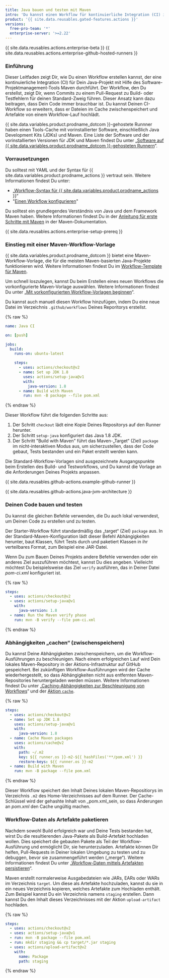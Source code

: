```yaml
---
title: Java bauen und testen mit Maven
intro: 'Du kannst einen Workflow für kontinuierliche Integration (CI) in GitHub-Aktionen erstellen, um Dein Java-Projekt mit Maven zu bauen und zu testen.'
product: '{{ site.data.reusables.gated-features.actions }}'
versions:
  free-pro-team: '*'
  enterprise-server: '>=2.22'
---
```


{{ site.data.reusables.actions.enterprise-beta }}
{{ site.data.reusables.actions.enterprise-github-hosted-runners }}

### Einführung

Dieser Leitfaden zeigt Dir, wie Du einen Workflow erstellen kannst, der eine kontinuierliche Integration (CI) für Dein Java-Projekt mit Hilfe des Software-Projektmanagement-Tools Maven durchführt. Der Workflow, den Du erstellst, zeigt Dir, wenn Commits zu einem Pull-Request zu Build- oder Testfehlern für deinen Standard-Zweig führen. Dieser Ansatz kann dazu beitragen, dass Dein Code immer brauchbar ist. Du kannst Deinen CI-Workflow so erweitern, dass er Dateien im Cache zwischenspeichert und Artefakte von einem Workflow-Lauf hochlädt.

{{ site.data.variables.product.prodname_dotcom }}-gehostete Runnner haben einen Tools-Cache mit vorinstallierter Software, einschließlich Java Development Kits (JDKs) und Maven. Eine Liste der Software und der vorinstallierten Versionen für JDK und Maven findest Du unter „[Software auf {{ site.data.variables.product.prodname_dotcom }}-gehosteten Runnern](/actions/automating-your-workflow-with-github-actions/software-installed-on-github-hosted-runners)“.

### Vorrausetzungen

Du solltest mit YAML und der Syntax für {{ site.data.variables.product.prodname_actions }} vertraut sein. Weitere Informationen findest Du unter:
- „[Workflow-Syntax für {{ site.data.variables.product.prodname_actions }}](/actions/automating-your-workflow-with-github-actions/workflow-syntax-for-github-actions)“
- "[Einen Workflow konfigurieren](/actions/automating-your-workflow-with-github-actions/configuring-a-workflow)"

Du solltest ein grundlegendes Verständnis von Java und dem Framework Maven haben. Weitere Informationen findest Du in der [Anleitung für erste Schritte mit Maven](http://maven.apache.org/guides/getting-started/index.html) in der Maven-Dokumentation.

{{ site.data.reusables.actions.enterprise-setup-prereq }}

### Einstieg mit einer Maven-Workflow-Vorlage

{{ site.data.variables.product.prodname_dotcom }} bietet eine Maven-Workflow-Vorlage, die für die meisten Maven-basierten Java-Projekte funktionieren wird. Weitere Informationen findest Du im [Workflow-Template für Maven](https://github.com/actions/starter-workflows/blob/master/ci/maven.yml).

Um schnell loszulegen, kannst Du beim Erstellen eines neuen Workflows die vorkonfigurierte Maven-Vorlage auswählen. Weitere Informationen findest Du unter „[Mit vorkonfigurierten Workflow-Vorlagen beginnen](/actions/automating-your-workflow-with-github-actions/starting-with-preconfigured-workflow-templates)“.

Du kannst auch manuell diesen Workflow hinzufügen, indem Du eine neue Datei im Verzeichnis `.github/workflows` Deines Reporitorys erstellst.

{% raw %}
```yaml
name: Java CI

on: [push]

jobs:
  build:
    runs-on: ubuntu-latest

    steps:
      - uses: actions/checkout@v2
      - name: Set up JDK 1.8
        uses: actions/setup-java@v1
        with:
          java-version: 1.8
      - name: Build with Maven
        run: mvn -B package --file pom.xml
```
{% endraw %}

Dieser Workflow führt die folgenden Schritte aus:

1. Der Schritt `checkout` lädt eine Kopie Deines Repositorys auf den Runner herunter.
2. Der Schritt `setup-java` konfiguriert das Java 1.8 JDK.
3. Der Schritt "Build with Maven" führt das Maven-„Target“ (Ziel) `package` im nicht-interaktiven Modus aus, um sicherzustellen, dass der Code gebaut, Tests bestanden und ein Paket erstellt werden kann.

Die Standard-Workflow-Vorlagen sind ausgezeichnete Ausgangspunkte beim Erstellen des Build- und Testworkflows, und Du kannst die Vorlage an die Anforderungen Deines Projekts anpassen.

{{ site.data.reusables.github-actions.example-github-runner }}

{{ site.data.reusables.github-actions.java-jvm-architecture }}

### Deinen Code bauen und testen

Du kannst die gleichen Befehle verwenden, die Du auch lokal verwendest, um Deinen Code zu erstellen und zu testen.

Der Starter-Workflow führt standardmäßig das „target“ (Ziel) `package` aus. In der Standard-Maven-Konfiguration lädt dieser Befehl Abhängigkeiten herunter, baut Klassen, führt Tests durch und paketiert Klassen in ihr verteilbares Format, zum Beispiel eine JAR-Datei.

Wenn Du zum Bauen Deines Projekts andere Befehle verwenden oder ein anderes Ziel auszuführen möchtest, kannst Du dies angeben. Vielleicht möchtest Du beispielsweise das Ziel `verify` ausführen, das in Deiner Datei _pom-ci.xml_ konfiguriert ist.

{% raw %}
```yaml
steps:
  - uses: actions/checkout@v2
  - uses: actions/setup-java@v1
    with:
      java-version: 1.8
  - name: Run the Maven verify phase
    run: mvn -B verify --file pom-ci.xml
```
{% endraw %}

### Abhängigkeiten „cachen“ (zwischenspeichern)

Du kannst Deine Abhängigkeiten zwischenspeichern, um die Workflow-Ausführungen zu beschleunigen. Nach einem erfolgreichen Lauf wird Dein lokales Maven-Repository in der Aktions-Infrastruktur auf GitHub gespeichert. Bei zukünftigen Workflow-Ausführungen wird der Cache wiederhergestellt, so dass Abhängigkeiten nicht aus entfernten Maven-Repositories heruntergeladen werden müssen. Weitere Informationen findest Du unter „[Caching-Abhängigkeiten zur Beschleunigung von Workflows](/actions/automating-your-workflow-with-github-actions/caching-dependencies-to-speed-up-workflows)“ und der [Aktion `cache`](https://github.com/marketplace/actions/cache).

{% raw %}
```yaml
steps:
  - uses: actions/checkout@v2
  - name: Set up JDK 1.8
    uses: actions/setup-java@v1
    with:
      java-version: 1.8
  - name: Cache Maven packages
    uses: actions/cache@v2
    with:
      path: ~/.m2
      key: ${{ runner.os }}-m2-${{ hashFiles('**/pom.xml') }}
      restore-keys: ${{ runner.os }}-m2
  - name: Build with Maven
    run: mvn -B package --file pom.xml
```
{% endraw %}

Dieser Workflow speichert den Inhalt Deines lokalen Maven-Repositiorys im Verzeichnis `.m2` des Home-Verzeichnisses auf dem Runner. Der Cache-Schlüssel wird der gehashte Inhalt von _pom.xml_sein, so dass Änderungen an _pom.xml_ den Cache ungültig machen.

### Workflow-Daten als Artefakte paketieren

Nachdem sowohl Build erfolgreich war und Deine Tests bestanden hat, wirst Du die resultierenden Java-Pakete als Build-Artefakt hochladen wollen. Dies speichert die gebauten Pakete als Teil der Workflow-Ausführung und ermöglicht Dir, sie herunterzuladen. Artefakte können Dir helfen, Pull-Requests in Deiner lokalen Umgebung zu testen und zu debuggen, bevor sie zusammengeführt werden („merge“). Weitere Informationen findest Du unter „[Workflow-Daten mittels Artefakten persistieren](/actions/automating-your-workflow-with-github-actions/persisting-workflow-data-using-artifacts)“.

Maven erstellt normalerweise Ausgabedateien wie JARs, EARs oder WARs im Verzeichnis `target`. Um diese als Artefakte hochzuladen, kannst du sie in ein neues Verzeichnis kopieren, welches Artefakte zum Hochladen enthält. Zum Beispiel kannst Du ein Verzeichnis namens `staging` erstellen. Dann kannst Du den Inhalt dieses Verzeichnisses mit der Aktion `upload-artifact` hochladen.

{% raw %}
```yaml
steps:
  - uses: actions/checkout@v2
  - uses: actions/setup-java@v1
  - run: mvn -B package --file pom.xml
  - run: mkdir staging && cp target/*.jar staging
  - uses: actions/upload-artifact@v2
    with:
      name: Package
      path: staging
```
{% endraw %}
